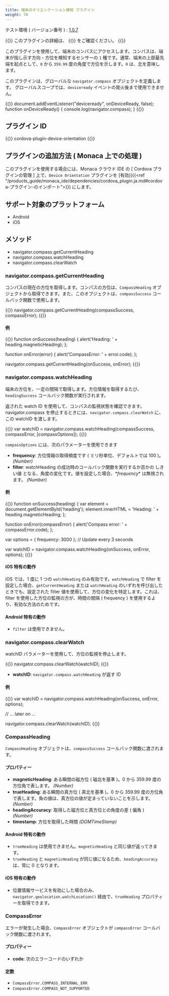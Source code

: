 ```yaml
---
title: 端末のオリエンテーション検知 プラグイン
weight: 70
---
```


テスト環境 ( バージョン番号 ) : [1.0.7](https://github.com/apache/cordova-plugin-device-orientation/releases/tag/1.0.7)

{{<note>}}
このプラグインの詳細は、 {{<link title="こちらの原文 ( GitHub )" href="https://github.com/apache/cordova-plugin-device-orientation">}} をご確認ください。
{{</note>}}

このプラグインを使用して、端末のコンパスにアクセスします。コンパスは、端末が指し示す方向・方位を検知するセンサーの
`1` 種です。通常、端末の上部最先端を起点として、`0` から `359.99`
度の角度で方位を示します。`0` は、北を意味します。

このプラグインは、グローバルな `navigator.compass`
オブジェクトを定義します。 グローバルスコープでは、`deviceready`
イベントの発火後まで使用できません。

{{<highlight javascript>}}
document.addEventListener("deviceready", onDeviceReady, false);
function onDeviceReady() {
    console.log(navigator.compass);
}
{{</highlight>}}

プラグイン ID
-------------

{{<highlight javascript>}}
cordova-plugin-device-orientation
{{</highlight>}}

プラグインの追加方法 ( Monaca 上での処理 )
------------------------------------------

このプラグインを使用する場合には、Monaca クラウド IDE の [ Cordova プラグインの管理 ] 上で、`Device Orientation` プラグインを [有効]({{<ref "/products_guide/monaca_ide/dependencies/cordova_plugin.ja.md#cordova-プラグイン-のインポート">}}) にします。

サポート対象のプラットフォーム
------------------------------

-   Android
-   iOS

メソッド
--------

-   navigator.compass.getCurrentHeading
-   navigator.compass.watchHeading
-   navigator.compass.clearWatch

### navigator.compass.getCurrentHeading

コンパスの現在の方位を取得します。コンパスの方位は、`CompassHeading`
オブジェクトから取得できます。また、このオブジェクトは、`compassSuccess`
コールバック関数で使用します。

{{<highlight javascript>}}
navigator.compass.getCurrentHeading(compassSuccess, compassError);
{{</highlight>}}

#### 例

{{<highlight javascript>}}
function onSuccess(heading) {
    alert('Heading: ' + heading.magneticHeading);
};

function onError(error) {
    alert('CompassError: ' + error.code);
};

navigator.compass.getCurrentHeading(onSuccess, onError);
{{</highlight>}}

### navigator.compass.watchHeading

端末の方位を、一定の間隔で取得します。方位情報を取得するたび、`headingSuccess`
コールバック関数が実行されます。

返された watch ID
を使用して、コンパスの監視状態を確認できます。navigator.compass
を停止するときには、`navigator.compass.clearWatch` に、この watchID
を渡します。

{{<highlight javascript>}}
var watchID = navigator.compass.watchHeading(compassSuccess, compassError, [compassOptions]);
{{</highlight>}}

`compassOptions` には、次のパラメーターを使用できます

-   **frequency**: 方位情報の取得頻度です ( ミリ秒単位、デフォルトでは
    100 )。 *(Number)*
-   **filter**: watchHeading
    の成功時のコールバック関数を実行するか否かの しきい値
    となる、角度の変化です。値を設定した場合、\**frequency*\*
    は無視されます。 *(Number)*

#### 例

{{<highlight javascript>}}
function onSuccess(heading) {
    var element = document.getElementById('heading');
    element.innerHTML = 'Heading: ' + heading.magneticHeading;
};

function onError(compassError) {
    alert('Compass error: ' + compassError.code);
};

var options = {
    frequency: 3000
}; // Update every 3 seconds

var watchID = navigator.compass.watchHeading(onSuccess, onError, options);
{{</highlight>}}

#### iOS 特有の動作

iOS では、1 度に 1 つの `watchHeading` のみ有効です。`watchHeading` で
filter を設定した場合、`getCurrentHeading` または `watchHeading`
のいずれを呼び出したときでも、設定された filter
値を使用して、方位の変化を特定します。これは、filter
を使用した方位の監視の方が、時間の間隔 ( frequency )
を使用するより、有効な方法のためです。

#### Android 特有の動作

-   `filter` は使用できません。

### navigator.compass.clearWatch

watchID パラメーターを使用して、方位の監視を停止します。

{{<highlight javascript>}}
navigator.compass.clearWatch(watchID);
{{</highlight>}}

-   **watchID**: `navigator.compass.watchHeading` が返す ID

#### 例

{{<highlight javascript>}}
var watchID = navigator.compass.watchHeading(onSuccess, onError, options);

// ... later on ...

navigator.compass.clearWatch(watchID);
{{</highlight>}}

### CompassHeading

`CompassHeading` オブジェクトは、`compassSuccess`
コールバック関数に渡されます。

#### プロパティー

-   **magneticHeading**: ある瞬間の磁方位 ( 磁北を基準 )。0 から 359.99
    度の方位角で表します。 *(Number)*
-   **trueHeading**: ある瞬間の真方位 ( 真北を基準 )。0 から 359.99
    度の方位角で表します。負の値は、真方位の値が定まっていないことを示します。
    *(Number)*
-   **headingAccuracy**: 取得した磁方位と真方位との角度の差 ( 偏角 )
    *(Number)*
-   **timestamp**: 方位を取得した時間 *(DOMTimeStamp)*

#### Android 特有の動作

-   `trueHeading` は使用できません。`magneticHeading`
    と同じ値が返ってきます。
-   `trueHeading` と `magneticHeading`
    が同じ値になるため、`headingAccuracy` は、常に 0 となります。

#### iOS 特有の動作

-   位置情報サービスを有効にした場合のみ、`navigator.geolocation.watchLocation()`
    経由で、`trueHeading` プロパティーを取得できます。

### CompassError

エラーが発生した場合、`CompassError` オブジェクトが `compassError`
コールバック関数に渡されます。

#### プロパティー

-   **code**: 次のエラーコードのいずれか

#### 定数

-   `CompassError.COMPASS_INTERNAL_ERR`
-   `CompassError.COMPASS_NOT_SUPPORTED`

